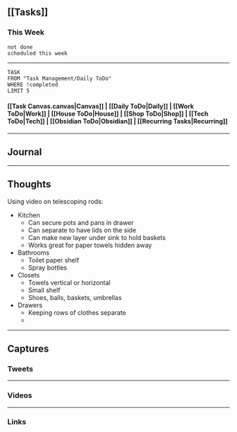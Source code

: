 ## [[Tasks]]

### This Week

```tasks
not done
scheduled this week
```

---
```dataview
TASK
FROM "Task Management/Daily ToDo"
WHERE !completed
LIMIT 5
```


#### [[Task Canvas.canvas|Canvas]] | [[Daily ToDo|Daily]] | [[Work ToDo|Work]] |  [[House ToDo|House]] |  [[Shop ToDo|Shop]] | [[Tech ToDo|Tech]] | [[Obsidian ToDo|Obsidian]] | [[Recurring Tasks|Recurring]] 
---
## Journal

---
## Thoughts

Using video on telescoping rods:
- Kitchen
	- Can secure pots and pans in drawer
	- Can separate to have lids on the side
	- Can make new layer under sink to hold baskets
	- Works great for paper towels hidden away
- Bathrooms
	- Toilet paper shelf
	- Spray bottles
- Closets
	- Towels vertical or horizontal
	- Small shelf
	- Shoes, balls, baskets, umbrellas
- Drawers
	- Keeping rows of clothes separate
	- 

---
## Captures

### Tweets

---
### Videos

---
### Links



